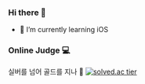 ### Hi there 👋
- 🌱 I’m currently learning iOS

### Online Judge 💻
실버를 넘어 골드를 지나 🎵
[![solved.ac tier](http://mazassumnida.wtf/api/generate_badge?boj=msi753)](https://solved.ac/msi753)

<!--
**msi753/msi753** is a ✨ _special_ ✨ repository because its `README.md` (this file) appears on your GitHub profile.

https://hits.seeyoufarm.com/

Here are some ideas to get you started:

- 🔭 I’m currently working on ...
- 🌱 I’m currently learning ...
- 👯 I’m looking to collaborate on ...
- 🤔 I’m looking for help with ...
- 💬 Ask me about ...
- 📫 How to reach me: ...
- 😄 Pronouns: ...
- ⚡ Fun fact: ...
-->
